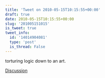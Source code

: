 ```yaml
---
title: 'Tweet on 2010-05-15T10:15:55+00:00'
draft: true
date: 2010-05-15T10:15:55+00:00
slug: '201005151015'
is_tweet: true
tweet_info:
  id: '14014904081'
  type: 'post'
  is_thread: False
---
```




torturing logic down to an art.

[Discussion](https://x.com/sytelus/status/14014904081)
